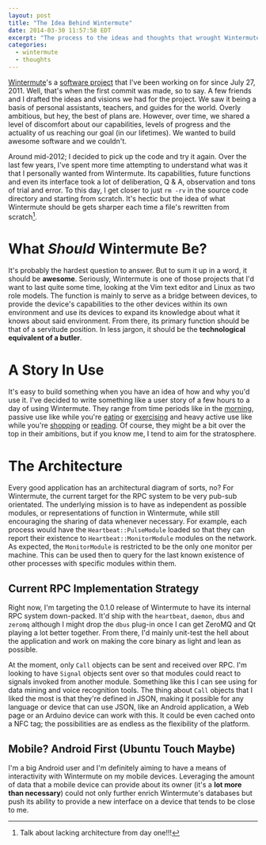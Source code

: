 ```yaml
---
layout: post
title: "The Idea Behind Wintermute"
date: 2014-03-30 11:57:58 EDT
excerpt: "The process to the ideas and thoughts that wrought Wintermute."
categories:
  - wintermute
  - thoughts
---
```


[Wintermute][]'s a [software project][sp] that I've been working on for since July
27, 2011. Well, that's when the first commit was made, so to say. A few friends
and I drafted the ideas and visions we had for the project. We saw it being a
basis of personal assistants, teachers, and guides for the world. Overly
ambitious, but hey, the best of plans are. However, over time, we shared a 
level of discomfort about our capabilities, levels of progress and the 
actuality of us reaching our goal (in our lifetimes). We wanted to build 
awesome software and we couldn't.

Around mid-2012; I decided to pick up the code and try it again. Over the last
few years, I've spent more time attempting to understand what was it that I
personally wanted from Wintermute. Its capabilities, future functions and even
its interface took a lot of deliberation, Q & A, observation and tons of trial
and error. To this day, I get closer to just `rm -rv` in the source code
directory and starting from scratch. It's hectic but the idea of what
Wintermute should be gets sharper each time a file's rewritten from
scratch[^1].

# What *Should* Wintermute Be?

It's probably the hardest question to answer. But to sum it up in a word, it
should be **awesome**. Seriously, Wintermute is one of those projects that I'd
want to last quite some time, looking at the Vim text editor and Linux as two
role models. The function is mainly to serve as a bridge between devices, to
provide the device's capabilities to the other devices within its own
environment and use its devices to expand its knowledge about what it knows
about said environment. From there, its primary function should be that of a
servitude position. In less jargon, it should be the **technological equivalent
of a butler**.

# A Story In Use

It's easy to build something when you have an idea of how and why you'd use
it. I've decided to write something like a user story of a few hours to a day
of using Wintermute. They range from time periods like in the [morning][wsm],
passive use like while you're [eating][wse] or [exercising][wsx] and heavy
active use like while you're [shopping][wso] or [reading][wsr]. Of course,
they might be a bit over the top in their ambitions, but if you know me, I
tend to aim for the stratosphere.

# The Architecture

Every good application has an architectural diagram of sorts, no? For
Wintermute, the current target for the RPC system to be very pub-sub
orientated. The underlying mission is to have as independent as possible
modules, or representations of function in Wintermute, while still encouraging
the sharing of data whenever necessary. For example, each process would have
the `Heartbeat::PulseModule` loaded so that they can report their existence to
`Heartbeat::MonitorModule` modules on the network. As expected, the
`MonitorModule` is restricted to be the only one monitor per machine. This can
be used then to query for the last known existence of other processes with
specific modules within them.

## Current RPC Implementation Strategy

Right now, I'm targeting the 0.1.0 release of Wintermute to have its internal
RPC system down-packed. It'd ship with the `heartbeat`, `daemon`, `dbus` and
`zeromq` although I might drop the `dbus` plug-in once I can get ZeroMQ and Qt
playing a lot better together. From there, I'd mainly unit-test the hell about
the application and work on making the core binary as light and lean as
possible. 

At the moment, only `Call` objects can be sent and received over RPC. I'm
looking to have `Signal` objects sent over so that modules could react to
signals invoked from another module. Something like this I can see using for
data mining and voice recognition tools. The thing about `Call` objects that I
liked the most is that they're defined in JSON, making it possible for any
language or device that can use JSON, like an Android application, a Web page
or an Arduino device can work with this. It could be even cached onto a NFC
tag; the possibilities are as endless as the flexibility of the platform.

## Mobile? Android First (Ubuntu Touch Maybe)

I'm a big Android user and I'm definitely aiming to have a means of
interactivity with Wintermute on my mobile devices. Leveraging the amount of
data that a mobile device can provide about its owner (it's a **lot more than
necessary**) could not only further enrich Wintermute's databases but push its
ability to provide a new interface on a device that tends to be close to me.

[wintermute]: http://wintermute.jalcine.me
[sp]: https://github.com/wintermuteapp/wintermute
[wsm]: http://wintermute.jalcine.me/stories/morning
[wse]: http://wintermute.jalcine.me/stories/eating
[wsx]: http://wintermute.jalcine.me/stories/exercising
[wso]: http://wintermute.jalcine.me/stories/shopping
[wsr]: http://wintermute.jalcine.me/stories/reading
[^1]: Talk about lacking architecture from day one!!!
